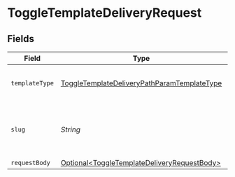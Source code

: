 # ToggleTemplateDeliveryRequest


## Fields

| Field                                                                                                                 | Type                                                                                                                  | Required                                                                                                              | Description                                                                                                           |
| --------------------------------------------------------------------------------------------------------------------- | --------------------------------------------------------------------------------------------------------------------- | --------------------------------------------------------------------------------------------------------------------- | --------------------------------------------------------------------------------------------------------------------- |
| `templateType`                                                                                                        | [ToggleTemplateDeliveryPathParamTemplateType](../../models/operations/ToggleTemplateDeliveryPathParamTemplateType.md) | :heavy_check_mark:                                                                                                    | The type of template to toggle delivery for                                                                           |
| `slug`                                                                                                                | *String*                                                                                                              | :heavy_check_mark:                                                                                                    | The slug of the template for which to toggle delivery                                                                 |
| `requestBody`                                                                                                         | [Optional\<ToggleTemplateDeliveryRequestBody>](../../models/operations/ToggleTemplateDeliveryRequestBody.md)          | :heavy_minus_sign:                                                                                                    | N/A                                                                                                                   |